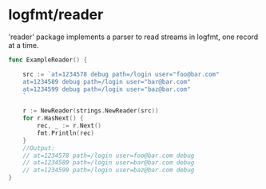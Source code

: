 # logfmt/reader


'reader' package implements a parser to read streams in logfmt, one record at a time.

```go
func ExampleReader() {

	src := `at=1234578 debug path=/login user="foo@bar.com"
	at=1234589 debug path=/login user="bar@bar.com"
	at=1234599 debug path=/login user="baz@bar.com"
	`

	r := NewReader(strings.NewReader(src))
	for r.HasNext() {
		rec, _ := r.Next()
		fmt.Println(rec)
	}
	//Output:
	// at=1234578 path=/login user=foo@bar.com debug
	// at=1234589 path=/login user=bar@bar.com debug
	// at=1234599 path=/login user=baz@bar.com debug
}
```